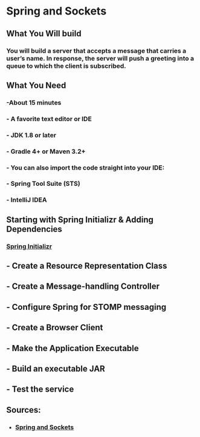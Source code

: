 #  Spring and Sockets

## What You Will build
### You will build a server that accepts a message that carries a user’s name. In response, the server will push a greeting into a queue to which the client is subscribed.

## What You Need
### -About 15 minutes

### - A favorite text editor or IDE

### - JDK 1.8 or later

### - Gradle 4+ or Maven 3.2+

### - You can also import the code straight into your IDE:

### - Spring Tool Suite (STS)

###  - IntelliJ IDEA

## Starting with Spring Initializr & Adding Dependencies


### [Spring Initializr](https://start.spring.io/)

## - Create a Resource Representation Class
## - Create a Message-handling Controller
## - Configure Spring for STOMP messaging
## - Create a Browser Client
## - Make the Application Executable
## - Build an executable JAR
## - Test the service

## Sources:



- ### [Spring and Sockets](https://spring.io/guides/gs/messaging-stomp-websocket/)
